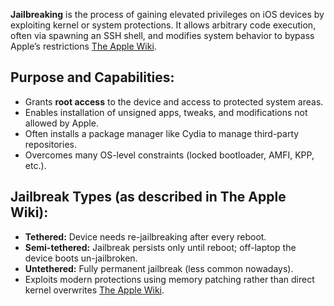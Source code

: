 **Jailbreaking** is the process of gaining elevated privileges on iOS devices by exploiting kernel or system protections. It allows arbitrary code execution, often via spawning an SSH shell, and modifies system behavior to bypass Apple’s restrictions [The Apple Wiki](https://theapplewiki.com/wiki/Jailbreak?utm_source=chatgpt.com).

## Purpose and Capabilities:

- Grants **root access** to the device and access to protected system areas.
- Enables installation of unsigned apps, tweaks, and modifications not allowed by Apple.
- Often installs a package manager like Cydia to manage third-party repositories.
- Overcomes many OS-level constraints (locked bootloader, AMFI, KPP, etc.).


## Jailbreak Types (as described in The Apple Wiki):

- **Tethered:** Device needs re-jailbreaking after every reboot.
- **Semi-tethered:** Jailbreak persists only until reboot; off-laptop the device boots un-jailbroken.
- **Untethered:** Fully permanent jailbreak (less common nowadays).
- Exploits modern protections using memory patching rather than direct kernel overwrites [The Apple Wiki](https://theapplewiki.com/wiki/Jailbreak?utm_source=chatgpt.com).


